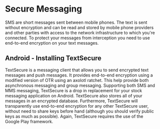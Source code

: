 Secure Messaging
================

SMS are short messages sent between mobile phones. The text is sent without encryption and can be read and stored by mobile phone providers and other parties with access to the network infrastructure to which you're connected. To protect your messages from interception you need to use end-to-end encryption on your text messages.

Android - Installing TextSecure
---------------------------

TextSecure is a messaging client that allows you to send encrypted text messages and push messages. It provides end-to-end encryption using a modified version of OTR using an axolotl ratchet. This help provide both asynchronous messaging and group messaging. Supporting both SMS and MMS messaging, TextSecure is a drop in replacement for your stock messaging application on Android. TextSecure also stores all of your messages in an encrypted database. Furthermore, TextSecure will transparently use end-to-end encryption for any other TextSecure user, without need to share keys before hand (although you should verify public keys as much as possible). Again, TextSecure requires the use of the Google Play framework. 
